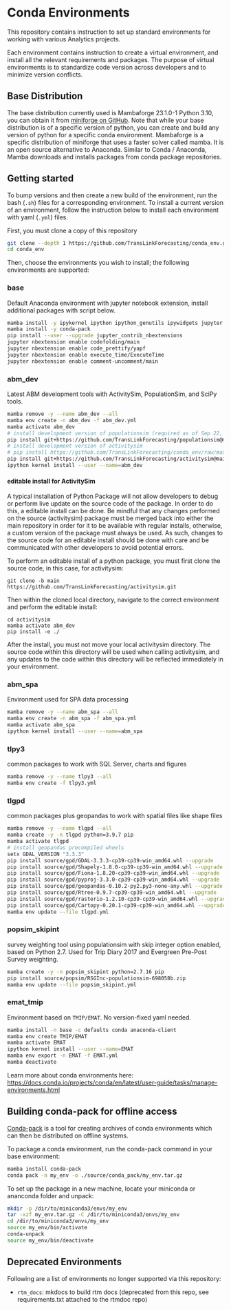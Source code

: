 # Conda Environments

This repository contains instruction to set up standard environments for working with various Analytics projects.

Each environment contains instruction to create a virtual environment, and install all the relevant requirements and packages. The purpose of virtual environments is to standardize code  version across developers and to minimize version conflicts.

## Base Distribution

The base distribution currently used is Mambaforge 23.1.0-1 Python 3.10, you can obtain it from [miniforge on GitHub](https://github.com/conda-forge/miniforge/releases/latest/download/Mambaforge-Windows-x86_64.exe). Note that while your base distribution is of a specific version of python, you can create and build any version of python for a specific conda environment. Mambaforge is a specific distribution of miniforge that uses a faster solver called mamba. It is an open source alternative to Anaconda. Similar to Conda / Anaconda, Mamba downloads and installs packages from conda package repositories.

## Getting started

To bump versions and then create a new build of the environment, run the bash (`.sh`) files for a corresponding environment. To install a current version of an environment, follow the instruction below to install each environment with yaml (`.yml`) files. 

First, you must clone a copy of this repository
```bash
git clone --depth 1 https://github.com/TransLinkForecasting/conda_env.git
cd conda_env
```

Then, choose the environments you wish to install; the following environments are supported:

### base

Default Anaconda environment with jupyter notebook extension, install additional packages with script below.

```bash
mamba install -y ipykernel ipython ipython_genutils ipywidgets jupyter jupyter_client jupyter_console jupyter_core nbconvert nbformat notebook yapf
mamba install -y conda-pack
pip install --user --upgrade jupyter_contrib_nbextensions
jupyter nbextension enable codefolding/main
jupyter nbextension enable code_prettify/yapf
jupyter nbextension enable execute_time/ExecuteTime
jupyter nbextension enable comment-uncomment/main
```

### abm_dev

Latest ABM development tools with ActivitySim, PopulationSim, and SciPy tools.

```bash
mamba remove -y --name abm_dev --all
mamba env create -n abm_dev -f abm_dev.yml
mamba activate abm_dev
# install development version of populationsim (required as of Sep 22, 2023)
pip install git+https://github.com/TransLinkForecasting/populationsim@master --upgrade
# install development version of activitysim
# pip install https://github.com/TransLinkForecasting/conda_env/raw/master/source/activitysim/activitysim-1.2.2.dev8+g2155b0b4-py3-none-any.whl --upgrade
pip install git+https://github.com/TransLinkForecasting/activitysim@main --upgrade
ipython kernel install --user --name=abm_dev
```

#### editable install for ActivitySim

A typical installation of Python Package will not allow developers to debug or perform live update on the source code of the package. In order to do this, a editable install can be done. Be mindful that any changes performed on the source (activitysim) package must be merged back into either the main repository in order for it to be available with regular installs, otherwise, a custom version of the package must always be used. As such, changes to the source code for an editable install should be done with care and be communicated with other developers to avoid potential errors.

To perform an editable install of a python package, you must first clone the source code, in this case, for activitysim:

```
git clone -b main https://github.com/TransLinkForecasting/activitysim.git
```

Then within the cloned local directory, navigate to the correct environment and perform the editable install:

```
cd activitysim
mamba activate abm_dev
pip install -e ./
```

After the install, you must not move your local activitysim directory. The source code within this directory will be used when calling activitysim, and any updates to the code within this directory will be reflected immediately in your environment.


### abm_spa

Environment used for SPA data processing
```bash
mamba remove -y --name abm_spa --all
mamba env create -n abm_spa -f abm_spa.yml
mamba activate abm_spa
ipython kernel install --user --name=abm_spa
```

### tlpy3

common packages to work with SQL Server, charts and figures
```bash
mamba remove -y --name tlpy3 --all
mamba env create -f tlpy3.yml
```

### tlgpd

common packages plus geopandas to work with spatial files like shape files
```bash
mamba remove -y --name tlgpd --all
mamba create -y -n tlgpd python=3.9.7 pip
mamba activate tlgpd
# install geopandas precompiled wheels
setx GDAL_VERSION "3.3.3"
pip install source/gpd/GDAL-3.3.3-cp39-cp39-win_amd64.whl --upgrade
pip install source/gpd/Shapely-1.8.0-cp39-cp39-win_amd64.whl --upgrade
pip install source/gpd/Fiona-1.8.20-cp39-cp39-win_amd64.whl --upgrade
pip install source/gpd/pyproj-3.3.0-cp39-cp39-win_amd64.whl --upgrade
pip install source/gpd/geopandas-0.10.2-py2.py3-none-any.whl --upgrade
pip install source/gpd/Rtree-0.9.7-cp39-cp39-win_amd64.whl --upgrade
pip install source/gpd/rasterio-1.2.10-cp39-cp39-win_amd64.whl --upgrade
pip install source/gpd/Cartopy-0.20.1-cp39-cp39-win_amd64.whl --upgrade
mamba env update --file tlgpd.yml
```

### popsim_skipint

survey weighting tool using populationsim with skip integer option enabled, based on Python 2.7. Used for Trip Diary 2017 and Evergreen Pre-Post Survey weighting.
```bash
mamba create -y -n popsim_skipint python=2.7.16 pip
pip install source/popsim/RSGInc-populationsim-698058b.zip
mamba env update --file popsim_skipint.yml
```

### emat_tmip

Environment based on `TMIP/EMAT`. No version-fixed yaml needed.
```bash
mamba install -n base -c defaults conda anaconda-client
mamba env create TMIP/EMAT
mamba activate EMAT
ipython kernel install --user --name=EMAT
mamba env export -n EMAT -f EMAT.yml
mamba deactivate
```

Learn more about conda environments here: https://docs.conda.io/projects/conda/en/latest/user-guide/tasks/manage-environments.html

## Building conda-pack for offline access

[Conda-pack](https://conda.github.io/conda-pack/) is a tool for creating archives of conda environments which can then be distributed on offline systems.

To package a conda environment, run the conda-pack command in your base environment:
```bash
mamba install conda-pack
conda pack -n my_env -o ./source/conda_pack/my_env.tar.gz
```

To set up the package in a new machine, locate your miniconda or ananconda folder and unpack:
```bash
mkdir -p /dir/to/miniconda3/envs/my_env
tar -xzf my_env.tar.gz -C /dir/to/miniconda3/envs/my_env
cd /dir/to/miniconda3/envs/my_env
source my_env/bin/activate
conda-unpack
source my_env/bin/deactivate
```

## Deprecated Environments

Following are a list of environments no longer supported via this repository:

* `rtm_docs`: mkdocs to build rtm docs (deprecated from this repo, see requirements.txt attached to the rtmdoc repo)
